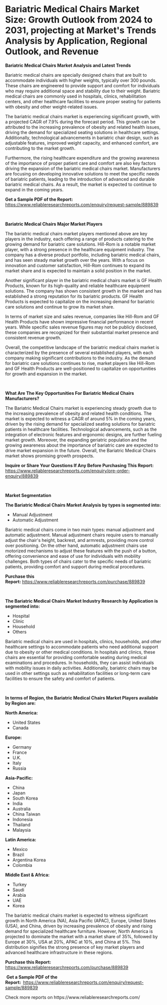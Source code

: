 <p><h1>Bariatric Medical Chairs Market Size: Growth Outlook from 2024 to 2031, projecting at Market's Trends Analysis by Application, Regional Outlook, and Revenue</h1></p><p><strong>Bariatric Medical Chairs Market Analysis and Latest Trends</strong></p>
<p><p>Bariatric medical chairs are specially designed chairs that are built to accommodate individuals with higher weights, typically over 300 pounds. These chairs are engineered to provide support and comfort for individuals who may require additional space and stability due to their weight. Bariatric medical chairs are commonly used in hospitals, clinics, rehabilitation centers, and other healthcare facilities to ensure proper seating for patients with obesity and other weight-related issues.</p><p>The bariatric medical chairs market is experiencing significant growth, with a projected CAGR of 7.9% during the forecast period. This growth can be attributed to the increasing prevalence of obesity and related health issues, driving the demand for specialized seating solutions in healthcare settings. Additionally, technological advancements in bariatric chair design, such as adjustable features, improved weight capacity, and enhanced comfort, are contributing to the market growth.</p><p>Furthermore, the rising healthcare expenditure and the growing awareness of the importance of proper patient care and comfort are also key factors driving the expansion of the bariatric medical chairs market. Manufacturers are focusing on developing innovative solutions to meet the specific needs of bariatric patients, leading to the introduction of advanced and durable bariatric medical chairs. As a result, the market is expected to continue to expand in the coming years.</p></p>
<p><strong>Get a Sample PDF of the Report:&nbsp;</strong> <a href="https://www.reliableresearchreports.com/enquiry/request-sample/889839">https://www.reliableresearchreports.com/enquiry/request-sample/889839</a></p>
<p>&nbsp;</p>
<p><strong>Bariatric Medical Chairs Major Market Players</strong></p>
<p><p>The bariatric medical chairs market players mentioned above are key players in the industry, each offering a range of products catering to the growing demand for bariatric care solutions. Hill-Rom is a notable market player, with a strong presence in the healthcare equipment industry. The company has a diverse product portfolio, including bariatric medical chairs, and has seen steady market growth over the years. With a focus on innovation and customer satisfaction, Hill-Rom continues to expand its market share and is expected to maintain a solid position in the market.</p><p>Another significant player in the bariatric medical chairs market is GF Health Products, known for its high-quality and reliable healthcare equipment solutions. The company has shown consistent growth in the market and has established a strong reputation for its bariatric products. GF Health Products is expected to capitalize on the increasing demand for bariatric care solutions and continue to grow its market share.</p><p>In terms of market size and sales revenue, companies like Hill-Rom and GF Health Products have shown impressive financial performance in recent years. While specific sales revenue figures may not be publicly disclosed, these companies are recognized for their substantial market presence and consistent revenue growth.</p><p>Overall, the competitive landscape of the bariatric medical chairs market is characterized by the presence of several established players, with each company making significant contributions to the industry. As the demand for bariatric care solutions continues to rise, market players like Hill-Rom and GF Health Products are well-positioned to capitalize on opportunities for growth and expansion in the market.</p></p>
<p>&nbsp;</p>
<p><strong>What Are The Key Opportunities For Bariatric Medical Chairs Manufacturers?</strong></p>
<p><p>The Bariatric Medical Chairs market is experiencing steady growth due to the increasing prevalence of obesity and related health conditions. The market is expected to witness a CAGR of around 5% in the coming years, driven by the rising demand for specialized seating solutions for bariatric patients in healthcare facilities. Technological advancements, such as the integration of electronic features and ergonomic designs, are further fueling market growth. Moreover, the expanding geriatric population and the growing awareness about the importance of bariatric care are expected to drive market expansion in the future. Overall, the Bariatric Medical Chairs market shows promising growth prospects.</p></p>
<p><strong>Inquire or Share Your Questions If Any Before Purchasing This Report:</strong> <a href="https://www.reliableresearchreports.com/enquiry/pre-order-enquiry/889839">https://www.reliableresearchreports.com/enquiry/pre-order-enquiry/889839</a></p>
<p>&nbsp;</p>
<p><strong>Market Segmentation</strong></p>
<p><strong>The Bariatric Medical Chairs Market Analysis by types is segmented into:</strong></p>
<p><ul><li>Manual Adjustment</li><li>Automatic Adjustment</li></ul></p>
<p><p>Bariatric medical chairs come in two main types: manual adjustment and automatic adjustment. Manual adjustment chairs require users to manually adjust the chair's height, backrest, and armrests, providing more control over positioning. On the other hand, automatic adjustment chairs use motorized mechanisms to adjust these features with the push of a button, offering convenience and ease of use for individuals with mobility challenges. Both types of chairs cater to the specific needs of bariatric patients, providing comfort and support during medical procedures.</p></p>
<p><strong>Purchase this Report:&nbsp;</strong><a href="https://www.reliableresearchreports.com/purchase/889839">https://www.reliableresearchreports.com/purchase/889839</a></p>
<p>&nbsp;</p>
<p><strong>The Bariatric Medical Chairs Market Industry Research by Application is segmented into:</strong></p>
<p><ul><li>Hospital</li><li>Clinic</li><li>Household</li><li>Others</li></ul></p>
<p><p>Bariatric medical chairs are used in hospitals, clinics, households, and other healthcare settings to accommodate patients who need additional support due to obesity or other medical conditions. In hospitals and clinics, these chairs are essential for providing comfortable seating during medical examinations and procedures. In households, they can assist individuals with mobility issues in daily activities. Additionally, bariatric chairs may be used in other settings such as rehabilitation facilities or long-term care facilities to ensure the safety and comfort of patients.</p></p>
<p>&nbsp;</p>
<p><strong>In terms of Region, the Bariatric Medical Chairs Market Players available by Region are:</strong></p>
<p>
    <p> <strong> North America: </strong>
        <ul>
            <li>United States</li>
            <li>Canada</li>
        </ul>
        </p> 
    <p> <strong> Europe: </strong>
        <ul>
            <li>Germany</li>
            <li>France</li>
            <li>U.K.</li>
            <li>Italy</li>
            <li>Russia</li>
        </ul>
        </p> 
    <p> <strong> Asia-Pacific: </strong>
        <ul>
            <li>China</li>
            <li>Japan</li>
            <li>South Korea</li>
            <li>India</li>
            <li>Australia</li>
            <li>China Taiwan</li>
            <li>Indonesia</li>
            <li>Thailand</li>
            <li>Malaysia</li>
        </ul>
        </p> 
    <p> <strong> Latin America: </strong>
        <ul>
            <li>Mexico</li>
            <li>Brazil</li>
            <li>Argentina Korea</li>
            <li>Colombia</li>
        </ul>
        </p> 
    <p> <strong> Middle East & Africa: </strong>
        <ul>
            <li>Turkey</li>
            <li>Saudi</li>
            <li>Arabia</li>
            <li>UAE</li>
            <li>Korea</li>
        </ul>
    </p>
    </p>
<p><p>The bariatric medical chairs market is expected to witness significant growth in North America (NA), Asia Pacific (APAC), Europe, United States (USA), and China, driven by increasing prevalence of obesity and rising demand for specialized healthcare furniture. However, North America is projected to dominate the market with a market share of 35%, followed by Europe at 30%, USA at 20%, APAC at 10%, and China at 5%. This distribution signifies the strong presence of key market players and advanced healthcare infrastructure in these regions.</p></p>
<p><strong>Purchase this Report: </strong><a href="https://www.reliableresearchreports.com/purchase/889839">https://www.reliableresearchreports.com/purchase/889839</a></p>
<p>&nbsp;<strong>Get a Sample PDF of the Report:&nbsp;&nbsp;</strong><a href="https://www.reliableresearchreports.com/enquiry/request-sample/889839">https://www.reliableresearchreports.com/enquiry/request-sample/889839</a></p>
<p><strong></strong></p>
<p>Check more reports on https://www.reliableresearchreports.com/</p>